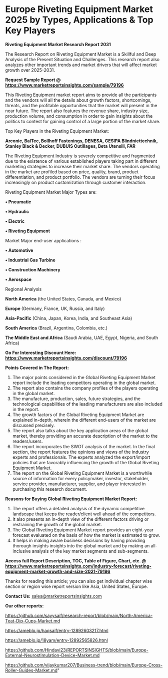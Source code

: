 # Europe Riveting Equipment Market 2025 by Types, Applications & Top Key Players

<strong>Riveting Equipment Market Research Report 2031</strong>

The Research Report on Riveting Equipment Market is a Skillful and Deep Analysis of the Present Situation and Challenges. This research report also analyzes other important trends and market drivers that will affect market growth over 2025-2031.

<strong>Request Sample Report @ <a href=https://www.marketreportsinsights.com/sample/79196>https://www.marketreportsinsights.com/sample/79196</a></strong>

This Riveting Equipment market report aims to provide all the participants and the vendors will all the details about growth factors, shortcomings, threats, and the profitable opportunities that the market will present in the near future. The report also features the revenue share, industry size, production volume, and consumption in order to gain insights about the politics to contest for gaining control of a large portion of the market share.

Top Key Players in the Riveting Equipment Market:

<strong>Arconic, BalTec, Bollhoff Fastenings, DENESA, GESIPA Blindniettechnik, Stanley Black & Decker, DUBUIS Outillages, Beta Utensili, FAR</strong>

The Riveting Equipment Industry is severely competitive and fragmented due to the existence of various established players taking part in different marketing strategies to increase their market share. The vendors operating in the market are profiled based on price, quality, brand, product differentiation, and product portfolio. The vendors are turning their focus increasingly on product customization through customer interaction.

Riveting Equipment Market Major Types are:

<strong>• Pneumatic

• Hydraulic

• Electric

• Riveting Equipment</strong>

Market Major end-user applications :

<strong>• Automotive

• Industrial Gas Turbine

• Construction Machinery

• Aerospace</strong>

Regional Analysis

</u><strong><b>North America</b></strong> (the United States, Canada, and Mexico)

<strong><b>Europe </b></strong>(Germany, France, UK, Russia, and Italy)

<strong><b>Asia-Pacific</b></strong> (China, Japan, Korea, India, and Southeast Asia)

<strong><b>South America</b></strong> (Brazil, Argentina, Colombia, etc.)

<strong><b>The Middle East and Africa</b></strong> (Saudi Arabia, UAE, Egypt, Nigeria, and South Africa)

<strong>Go For Interesting Discount Here: <a href=https://www.marketreportsinsights.com/discount/79196>https://www.marketreportsinsights.com/discount/79196</a></strong>

<strong>Points Covered in The Report:</strong>
<ol>
  <li>The major points considered in the Global Riveting Equipment Market report include the leading competitors operating in the global market.</li>
  <li>The report also contains the company profiles of the players operating in the global market.</li>
  <li>The manufacture, production, sales, future strategies, and the technological capabilities of the leading manufacturers are also included in the report.</li>
  <li>The growth factors of the Global Riveting Equipment Market are explained in-depth, wherein the different end-users of the market are discussed precisely.</li>
  <li>The report also talks about the key application areas of the global market, thereby providing an accurate description of the market to the readers/users.</li>
  <li>The report incorporates the SWOT analysis of the market. In the final section, the report features the opinions and views of the industry experts and professionals. The experts analyzed the export/import policies that are favorably influencing the growth of the Global Riveting Equipment Market.</li>
  <li>The report on the Global Riveting Equipment Market is a worthwhile source of information for every policymaker, investor, stakeholder, service provider, manufacturer, supplier, and player interested in purchasing this research document.</li>
</ol>
<strong>Reasons for Buying Global Riveting Equipment Market Report:</strong>

<ol>
  <li>The report offers a detailed analysis of the dynamic competitive landscape that keeps the reader/client well ahead of the competitors.</li>
  <li>It also presents an in-depth view of the different factors driving or restraining the growth of the global market.</li>
  <li>The Global Riveting Equipment Market report provides an eight-year forecast evaluated on the basis of how the market is estimated to grow.</li>
  <li>It helps in making aware business decisions by having providing thorough insights insights into the global market and by making an all-inclusive analysis of the key market segments and sub-segments.</li>
</ol>
<strong>Access full Report Description, TOC, Table of Figure, Chart, etc. @ <a href=https://www.marketreportsinsights.com/industry-forecast/riveting-equipment-market-growth-and-size-2021-79196>https://www.marketreportsinsights.com/industry-forecast/riveting-equipment-market-growth-and-size-2021-79196</a></strong>


Thanks for reading this article; you can also get individual chapter wise section or region wise report version like Asia, United States, Europe.

<strong>Contact Us:</strong>
sales@marketreportsinsights.com

<strong>Our other reports:</strong>

<a href=https://github.com/sayysaif/research-report/blob/main/North-America-Teat-Dip-Cups-Market.md>https://github.com/sayysaif/research-report/blob/main/North-America-Teat-Dip-Cups-Market.md</a>

<a href=https://ameblo.jp/haqsaif/entry-12892603217.html>https://ameblo.jp/haqsaif/entry-12892603217.html</a>

<a href=https://ameblo.jp/18yam/entry-12892565826.html>https://ameblo.jp/18yam/entry-12892565826.html</a>

<a href=https://github.com/Hindavi23/REPORTSINSIGHTS/blob/main/Europe-External-Neurostimulation-Device-Market.md>https://github.com/Hindavi23/REPORTSINSIGHTS/blob/main/Europe-External-Neurostimulation-Device-Market.md</a>

<a href=https://github.com/vijaykumar207/Business-trend/blob/main/Europe-Cross-Roller-Guides-Market.md>https://github.com/vijaykumar207/Business-trend/blob/main/Europe-Cross-Roller-Guides-Market.md</a>"

